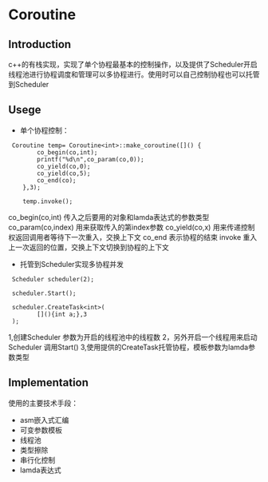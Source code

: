 # Coroutine
## Introduction
c++的有栈实现，实现了单个协程最基本的控制操作，以及提供了Scheduler开启线程池进行协程调度和管理可以多协程进行。使用时可以自己控制协程也可以托管到Scheduler
## Usege
- 单个协程控制：
```
 Coroutine temp= Coroutine<int>::make_coroutine([]() {
        co_begin(co,int);
        printf("%d\n",co_param(co,0));
        co_yield(co,0);
        co_yield(co,5);
        co_end(co);
    },3);

    temp.invoke();
```
co_begin(co,int) 传入之后要用的对象和lamda表达式的参数类型
co_param(co,index) 用来获取传入的第index参数
co_yield(co,x)  用来传递控制权返回调用者等待下一次重入，交换上下文
co_end 表示协程的结束
invoke 重入上一次返回的位置，交换上下文切换到协程的上下文
- 托管到Scheduler实现多协程并发
```
 Scheduler scheduler(2);

 scheduler.Start();
 
 scheduler.CreateTask<int>(
        [](){int a;},3
 );
```
1,创建Scheduler 参数为开启的线程池中的线程数
2，另外开启一个线程用来启动Scheduler 调用Start()
3,使用提供的CreateTask托管协程，模板参数为lamda参数类型
## Implementation
使用的主要技术手段：
- asm嵌入式汇编
- 可变参数模板
- 线程池
- 类型擦除
- 串行化控制
- lamda表达式
